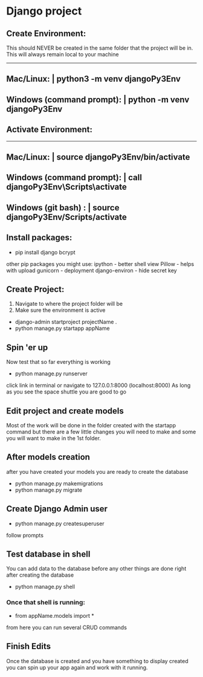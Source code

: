 # Django project

## Create Environment:
This should NEVER be created in the same folder that the project will be in.  This will always remain local to your machine

------------------------------------------------------------------
 Mac/Linux: | python3 -m venv djangoPy3Env 
------------------------------------------------------------------
 Windows (command prompt): | python -m venv djangoPy3Env
------------------------------------------------------------------

## Activate Environment:

------------------------------------------------------------------
 Mac/Linux: | source djangoPy3Env/bin/activate                         
------------------------------------------------------------------
 Windows (command prompt): | call djangoPy3Env\Scripts\activate       
------------------------------------------------------------------
 Windows (git bash) : | source djangoPy3Env/Scripts/activate         
------------------------------------------------------------------


## Install packages:
- pip install django bcrypt

other pip packages you might use:
ipython - better shell view
Pillow - helps with upload
gunicorn - deployment
django-environ - hide secret key

## Create Project:
1. Navigate to where the project folder will be
2. Make sure the environment is active

- django-admin startproject projectName .
- python manage.py startapp appName

## Spin 'er up
Now test that so far everything is working

- python manage.py runserver

click link in terminal or navigate to 127.0.0.1:8000 (localhost:8000)
As long as you see the space shuttle you are good to go

## Edit project and create models
Most of the work will be done in the folder created with the startapp command but there are a few little changes you will need to make and some you will want to make in the 1st folder.  


## After models creation
after you have created your models you are ready to create the database

- python manage.py makemigrations
- python manage.py migrate

## Create Django Admin user

- python manage.py createsuperuser

follow prompts

## Test database in shell
You can add data to the database before any other things are done right after creating the database

- python manage.py shell

### Once that shell is running:
- from appName.models import *

from here you can run several CRUD commands

## Finish Edits
Once the database is created and you have something to display created you can spin up your app again and work with it running.